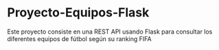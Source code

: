 # Proyecto-Equipos-Flask
Este proyecto consiste en una REST API usando Flask para consultar los diferentes equipos de fútbol según su ranking FIFA

